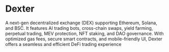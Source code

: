 # Dexter
A next-gen decentralized exchange (DEX) supporting Ethereum, Solana, and BSC. It features AI trading bots, cross-chain swaps, yield farming, perpetual trading, MEV protection, NFT staking, and DAO governance. With optimized gas fees, secure smart contracts, and mobile-friendly UI, Dexter offers a seamless and efficient DeFi trading experience
